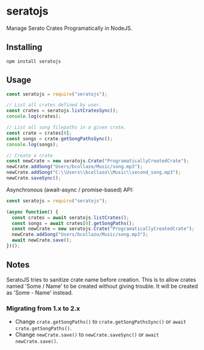 # seratojs

Manage Serato Crates Programatically in NodeJS.

## Installing

```
npm install seratojs
```

## Usage

```javascript
const seratojs = require("seratojs");

// List all crates defined by user.
const crates = seratojs.listCratesSync();
console.log(crates);

// List all song filepaths in a given crate.
const crate = crates[0];
const songs = crate.getSongPathsSync();
console.log(songs);

// Create a crate
const newCrate = new seratojs.Crate("ProgramaticallyCreatedCrate");
newCrate.addSong("Users/bcollazo/Music/song.mp3");
newCrate.addSong("C:\\Users\\bcollazo\\Music\\second_song.mp3");
newCrate.saveSync();
```

Asynchronous (await-async / promise-based) API:

```javascript
const seratojs = require("seratojs");

(async function() {
  const crates = await seratojs.listCrates();
  const songs = await crates[0].getSongPaths();
  const newCrate = new seratojs.Crate("ProgramaticallyCreatedCrate");
  newCrate.addSong("Users/bcollazo/Music/song.mp3");
  await newCrate.save();
})();
```

## Notes

SeratoJS tries to sanitize crate name before creation. This is to allow crates named 'Some / Name' to be created without giving trouble. It will be created as 'Some - Name' instead.

### Migrating from 1.x to 2.x

- Change `crate.getSongPaths()` to `crate.getSongPathsSync()` or `await crate.getSongPaths()`.
- Change `newCrate.save()` to `newCrate.saveSync()` or `await newCrate.save()`.
